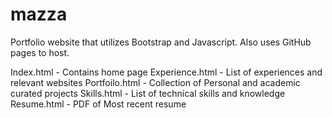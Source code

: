 # mazza
Portfolio website that utilizes Bootstrap and Javascript. Also uses GitHub pages to host.

Index.html - Contains home page
Experience.html - List of experiences and relevant websites 
Portfoilo.html - Collection of Personal and academic curated projects 
Skills.html - List of technical skills and knowledge
Resume.html - PDF of Most recent resume
